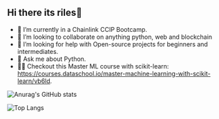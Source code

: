 ## Hi there its riles👋



<!-- - 🔭 I’m currently working on LLMs. -->
- 🌱 I’m currently in a Chainlink CCIP Bootcamp.
- 👯 I’m looking to collaborate on anything python, web and blockchain
- 🤔 I’m looking for help with Open-source projects for beginners and intermediates.
- 💬 Ask me about Python.
- 👨‍💻 Checkout this Master ML course with scikit-learn: https://courses.dataschool.io/master-machine-learning-with-scikit-learn/vb6ld.

![Anurag's GitHub stats](https://github-readme-stats.vercel.app/api?username=ultrasage-danz&show_icons=true&theme=radical)

![Top Langs](https://github-readme-stats.vercel.app/api/top-langs/?username=ultrasage-danz&layout=compact&theme=radical)

<!--<hr />
<a href="https://github.com/anuraghazra/github-readme-stats">
  <img height=300 align="center" src="https://github-readme-stats.vercel.app/api?username=ultrasage-danz&show_icons=true&theme=radical" />
</a>
<hr />
<a href="https://github.com/anuraghazra/convoychat">
  <img height=300 align="center" src="https://github-readme-stats.vercel.app/api/top-langs?username=ultrasage-danz&show_icons=true&theme=radical&langs_count=7&card_width=800" />
</a> --->

